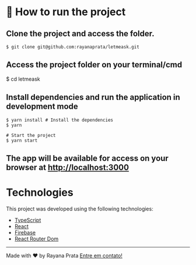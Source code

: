 
# 🚀  How to run the project

## Clone the project and access the folder.
	$ git clone git@github.com:rayanaprata/letmeask.git

## Access the project folder on your terminal/cmd
$ cd letmeask

## Install dependencies and run the application in development mode
	$ yarn install # Install the dependencies
	$ yarn

	# Start the project
	$ yarn start

## The app will be available for access on your browser at [http://localhost:3000](http://localhost:3000/)

# Technologies

This project was developed using the following technologies:

- [TypeScript](https://www.typescriptlang.org/)
- [React](https://reactjs.org/)
- [Firebase](https://firebase.google.com/)
- [React Router Dom](https://github.com/ReactTraining/react-router/tree/master/packages/react-router-dom)

----------

Made with ♥ by Rayana Prata 
[Entre em contato!](https://www.linkedin.com/in/rayanaprata/)
